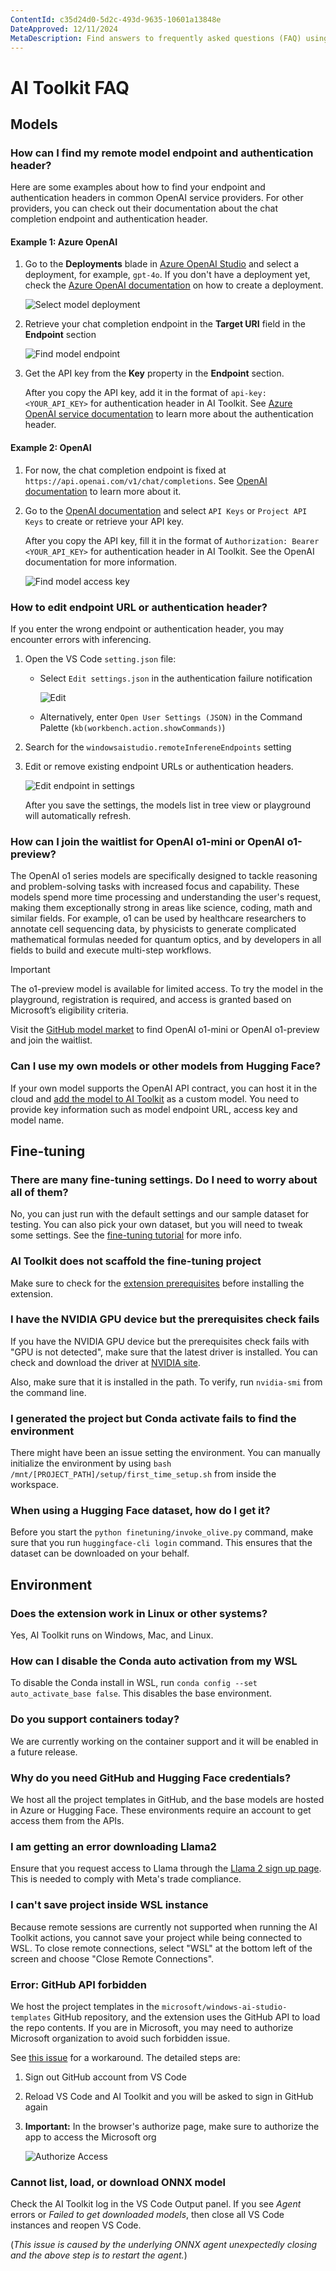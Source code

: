 ```yaml
---
ContentId: c35d24d0-5d2c-493d-9635-10601a13848e
DateApproved: 12/11/2024
MetaDescription: Find answers to frequently asked questions (FAQ) using AI Toolkit. Get troubleshooting recommendations.
---
```

# AI Toolkit FAQ

## Models

### How can I find my remote model endpoint and authentication header?

Here are some examples about how to find your endpoint and authentication headers in common OpenAI service providers. For other providers, you can check out their documentation about the chat completion endpoint and authentication header.

#### Example 1: Azure OpenAI

1. Go to the **Deployments** blade in [Azure OpenAI Studio](https://oai.azure.com/) and select a deployment, for example, `gpt-4o`. If you don't have a deployment yet, check the [Azure OpenAI documentation](https://learn.microsoft.com/en-us/azure/ai-services/openai/how-to/create-resource?pivots=web-portal) on how to create a deployment.

    ![Select model deployment](./images/faq/6-aoai-deployments.png)

1. Retrieve your chat completion endpoint in the **Target URI** field in the **Endpoint** section

    ![Find model endpoint](./images/faq/7-aoai-model.png)

1. Get the API key from the **Key** property in the **Endpoint** section.

    After you copy the API key, add it in the format of `api-key: <YOUR_API_KEY>` for authentication header in AI Toolkit. See [Azure OpenAI service documentation](https://learn.microsoft.com/en-us/azure/ai-services/openai/reference#request-header-2) to learn more about the authentication header.

#### Example 2: OpenAI

1. For now, the chat completion endpoint is fixed at `https://api.openai.com/v1/chat/completions`. See [OpenAI documentation](https://platform.openai.com/docs/api-reference/chat/create) to learn more about it.

1. Go to the [OpenAI documentation](https://platform.openai.com/docs/api-reference/authentication) and select `API Keys` or `Project API Keys` to create or retrieve your API key.

    After you copy the API key, fill it in the format of `Authorization: Bearer <YOUR_API_KEY>` for authentication header in AI Toolkit. See the OpenAI documentation for more information.

    ![Find model access key](./images/faq/8-openai-key.png)

### How to edit endpoint URL or authentication header?

If you enter the wrong endpoint or authentication header, you may encounter errors with inferencing.

1. Open the VS Code `setting.json` file:

    - Select `Edit settings.json` in the authentication failure notification

        ![Edit](./images/faq/9-edit.png)

    - Alternatively, enter `Open User Settings (JSON)` in the Command Palette (`kb(workbench.action.showCommands)`)

1. Search for the `windowsaistudio.remoteInfereneEndpoints` setting

1. Edit or remove existing endpoint URLs or authentication headers.

    ![Edit endpoint in settings](./images/faq/10-edit-settings.png)

    After you save the settings, the models list in tree view or playground will automatically refresh.

### How can I join the waitlist for OpenAI o1-mini or OpenAI o1-preview?

The OpenAI o1 series models are specifically designed to tackle reasoning and problem-solving tasks with increased focus and capability. These models spend more time processing and understanding the user's request, making them exceptionally strong in areas like science, coding, math and similar fields. For example, o1 can be used by healthcare researchers to annotate cell sequencing data, by physicists to generate complicated mathematical formulas needed for quantum optics, and by developers in all fields to build and execute multi-step workflows.

> [!IMPORTANT]
> The o1-preview model is available for limited access. To try the model in the playground, registration is required, and access is granted based on Microsoft’s eligibility criteria.

Visit the [GitHub model market](https://aka.ms/github-model-marketplace) to find OpenAI o1-mini or OpenAI o1-preview and join the waitlist.

### Can I use my own models or other models from Hugging Face?

If your own model supports the OpenAI API contract, you can host it in the cloud and [add the model to AI Toolkit](/docs/intelligentapps/models.md) as a custom model. You need to provide key information such as model endpoint URL, access key and model name.

## Fine-tuning

### There are many fine-tuning settings. Do I need to worry about all of them?

No, you can just run with the default settings and our sample dataset for testing. You can also pick your own dataset, but you will need to tweak some settings. See the [fine-tuning tutorial](https://github.com/AI-Mou/windows-ai-studio/blob/main/walkthrough-hf-dataset.md) for more info.

### AI Toolkit does not scaffold the fine-tuning project

Make sure to check for the [extension prerequisites](https://github.com/AI-Mou/windows-ai-studio/blob/main/README.md#prerequisites) before installing the extension.

### I have the NVIDIA GPU device but the prerequisites check fails

If you have the NVIDIA GPU device but the prerequisites check fails with "GPU is not detected", make sure that the latest driver is installed. You can check and download the driver at [NVIDIA site](https://www.nvidia.com/Download/index.aspx?lang=en-us).

Also, make sure that it is installed in the path. To verify, run `nvidia-smi` from the command line.

### I generated the project but Conda activate fails to find the environment

There might have been an issue setting the environment. You can manually initialize the environment by using `bash /mnt/[PROJECT_PATH]/setup/first_time_setup.sh` from inside the workspace.

### When using a Hugging Face dataset, how do I get it?

Before you start the `python finetuning/invoke_olive.py` command, make sure that you run `huggingface-cli login` command. This ensures that the dataset can be downloaded on your behalf.

## Environment

### Does the extension work in Linux or other systems?

Yes, AI Toolkit runs on Windows, Mac, and Linux.

### How can I disable the Conda auto activation from my WSL

To disable the Conda install in WSL, run `conda config --set auto_activate_base false`. This disables the base environment.

### Do you support containers today?

We are currently working on the container support and it will be enabled in a future release.

### Why do you need GitHub and Hugging Face credentials?

We host all the project templates in GitHub, and the base models are hosted in Azure or Hugging Face. These environments require an account to get access them from the APIs.

### I am getting an error downloading Llama2

Ensure that you request access to Llama through the [Llama 2 sign up page](https://github.com/llama2-onnx/signup). This is needed to comply with Meta's trade compliance.

### I can't save project inside WSL instance

Because remote sessions are currently not supported when running the AI Toolkit actions, you cannot save your project while being connected to WSL. To close remote connections, select "WSL" at the bottom left of the screen and choose "Close Remote Connections".

### Error: GitHub API forbidden

We host the project templates in the `microsoft/windows-ai-studio-templates` GitHub repository, and the extension uses the GitHub API to load the repo contents. If you are in Microsoft, you may need to authorize Microsoft organization to avoid such forbidden issue.

See [this issue](https://github.com/microsoft/vscode-ai-toolkit/issues/70#issuecomment-2126089884) for a workaround. The detailed steps are:

1. Sign out GitHub account from VS Code
1. Reload VS Code and AI Toolkit and you will be asked to sign in GitHub again
1. **Important:** In the browser's authorize page, make sure to authorize the app to access the Microsoft org

    ![Authorize Access](./images/faq/faq-github-api-forbidden.png)

### Cannot list, load, or download ONNX model

Check the AI Toolkit log in the VS Code Output panel. If you see *Agent* errors or *Failed to get downloaded models*, then close all VS Code instances and reopen VS Code.

(*This issue is caused by the underlying ONNX agent unexpectedly closing and the above step is to restart the agent.*)
